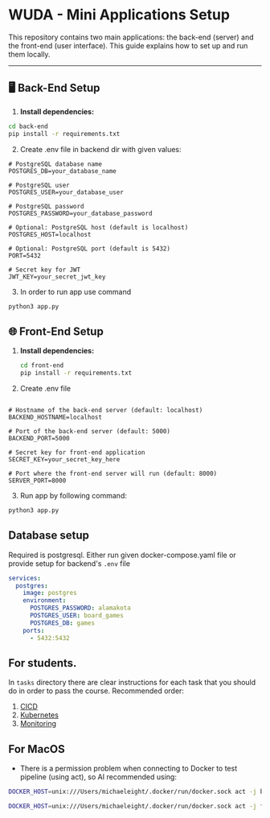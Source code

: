 # WUDA - Mini Applications Setup

This repository contains two main applications: the back-end (server) and the front-end (user interface). This guide explains how to set up and run them locally.

---

## 🖥️ Back-End Setup

1. **Install dependencies:**

```bash
cd back-end
pip install -r requirements.txt
```

2. Create .env file in backend dir with given values:

```.env
# PostgreSQL database name
POSTGRES_DB=your_database_name

# PostgreSQL user
POSTGRES_USER=your_database_user

# PostgreSQL password
POSTGRES_PASSWORD=your_database_password

# Optional: PostgreSQL host (default is localhost)
POSTGRES_HOST=localhost

# Optional: PostgreSQL port (default is 5432)
PORT=5432

# Secret key for JWT
JWT_KEY=your_secret_jwt_key

```

3. In order to run app use command

```bash
python3 app.py
```

## 🌐 Front-End Setup

1. **Install dependencies:**

   ```bash
   cd front-end
   pip install -r requirements.txt

   ```

2. Create .env file

```.env

# Hostname of the back-end server (default: localhost)
BACKEND_HOSTNAME=localhost

# Port of the back-end server (default: 5000)
BACKEND_PORT=5000

# Secret key for front-end application
SECRET_KEY=your_secret_key_here

# Port where the front-end server will run (default: 8000)
SERVER_PORT=8000
```

3. Run app by following command:

```bash
python3 app.py
```

## Database setup

Required is postgresql. Either run given docker-compose.yaml file or provide setup for backend's `.env` file

```yaml
services:
  postgres:
    image: postgres
    environment:
      POSTGRES_PASSWORD: alamakota
      POSTGRES_USER: board_games
      POSTGRES_DB: games
    ports:
      - 5432:5432
```

## For students.

In `tasks` directory there are clear instructions for each task that you should do in order to pass the course.
Recommended order:

1. [CICD](./tasks/CICD.md)
2. [Kubernetes](./tasks/kubernetes.md)
3. [Monitoring](./tasks/monitoring.md)

## For MacOS

- There is a permission problem when connecting to Docker to test pipeline (using act), so AI recommended using:

```bash
DOCKER_HOST=unix:///Users/michaeleight/.docker/run/docker.sock act -j backend
```

```bash
DOCKER_HOST=unix:///Users/michaeleight/.docker/run/docker.sock act -j frontend
```

